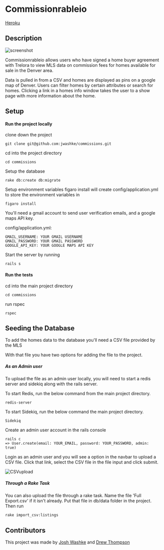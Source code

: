 # Commissionrableio

[Heroku](https://trelora-commissions.herokuapp.com/)

## Description

![screenshot](https://s3-us-west-2.amazonaws.com/project-screenshots/commissions_screenshot.jpg)

Commissionrableio allows users who have signed a home buyer agreement with Trelora to view MLS data on commission fees for homes available for sale in the Denver area.

Data is pulled in from a CSV and homes are displayed as pins on a google map of Denver. Users can filter homes by certain attributes or search for homes. Clicking a link in a homes info window takes the user to a show page with more information about the home.

## Setup

#### Run the project locally

clone down the project
```
git clone git@github.com:jwashke/commissions.git
```

cd into the project directory
```
cd commissions
```

Setup the database
```
rake db:create db:migrate
```

Setup environment variables
figaro install will create config/application.yml to store the environment variables in

```
figaro install
```
You'll need a gmail account to send user verification emails,
and a google maps API key.

config/application.yml:
```
GMAIL_USERNAME: YOUR GMAIL USERNAME
GMAIL_PASSWORD: YOUR GMAIL PASSWORD
GOOGLE_API_KEY: YOUR GOOGLE MAPS API KEY
```

Start the server by running
```
rails s
```

#### Run the tests

cd into the main project directory
```
cd commissions
```

run rspec

```
rspec
```


## Seeding the Database

To add the homes data to the database you'll need a CSV file provided by the MLS

With that file you have two options for adding the file to the project.

##### As an Admin user

To upload the file as an admin user locally, you will need to start a redis server and sidekiq along with the rails server.

To start Redis, run the below command from the main project directory.
```
redis-server
```

To start Sidekiq, run the below command the main project directory.
```
Sidekiq
```

Create an admin user account in the rails console
```
rails c
=> User.create(email: YOUR_EMAIL, password: YOUR_PASSWORD, admin: true)
```

Login as an admin user and you will see a option in the navbar to upload a CSV file. Click that link, select the CSV file in the file input and click submit.

![CSVupload](https://s3-us-west-2.amazonaws.com/project-screenshots/csv_upload.gif)

##### Through a Rake Task


You can also upload the file through a rake task. Name the file 'Full Export.csv' if it isn't already. Put that file in db/data folder in the project. Then run

```
rake import_csv:listings
```

## Contributors

This project was made by [Josh Washke](https://github.com/jwashke) and [Drew Thompson](https://github.com/drew-t)
